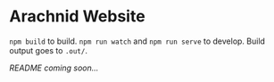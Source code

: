 # Arachnid Website

`npm build` to build. `npm run watch` and `npm run serve` to develop. Build output goes to `.out/`.

*README coming soon...*